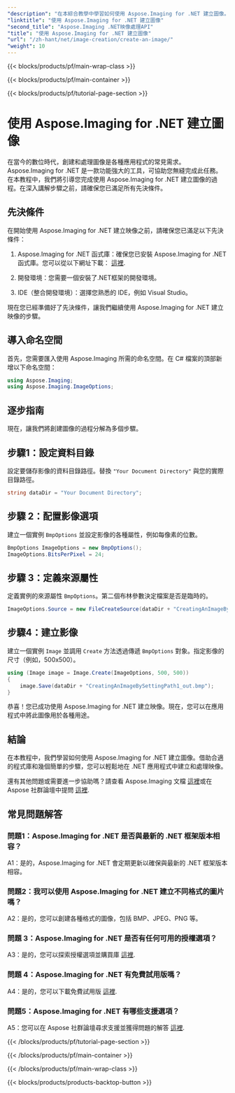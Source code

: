 ```yaml
---
"description": "在本綜合教學中學習如何使用 Aspose.Imaging for .NET 建立圖像。"
"linktitle": "使用 Aspose.Imaging for .NET 建立圖像"
"second_title": "Aspose.Imaging .NET映像處理API"
"title": "使用 Aspose.Imaging for .NET 建立圖像"
"url": "/zh-hant/net/image-creation/create-an-image/"
"weight": 10
---
```


{{< blocks/products/pf/main-wrap-class >}}

{{< blocks/products/pf/main-container >}}

{{< blocks/products/pf/tutorial-page-section >}}

# 使用 Aspose.Imaging for .NET 建立圖像

在當今的數位時代，創建和處理圖像是各種應用程式的常見需求。 Aspose.Imaging for .NET 是一款功能強大的工具，可協助您無縫完成此任務。在本教程中，我們將引導您完成使用 Aspose.Imaging for .NET 建立圖像的過程。在深入講解步驟之前，請確保您已滿足所有先決條件。

## 先決條件

在開始使用 Aspose.Imaging for .NET 建立映像之前，請確保您已滿足以下先決條件：

1. Aspose.Imaging for .NET 函式庫：確保您已安裝 Aspose.Imaging for .NET 函式庫。您可以從以下網址下載： [這裡](https://releases。aspose.com/imaging/net/).

2. 開發環境：您需要一個安裝了.NET框架的開發環境。

3. IDE（整合開發環境）：選擇您熟悉的 IDE，例如 Visual Studio。

現在您已經準備好了先決條件，讓我們繼續使用 Aspose.Imaging for .NET 建立映像的步驟。

## 導入命名空間

首先，您需要匯入使用 Aspose.Imaging 所需的命名空間。在 C# 檔案的頂部新增以下命名空間：


```csharp
using Aspose.Imaging;
using Aspose.Imaging.ImageOptions;
```

## 逐步指南

現在，讓我們將創建圖像的過程分解為多個步驟。

## 步驟1：設定資料目錄

設定要儲存影像的資料目錄路徑。替換 `"Your Document Directory"` 與您的實際目錄路徑。

```csharp
string dataDir = "Your Document Directory";
```

## 步驟 2：配置影像選項

建立一個實例 `BmpOptions` 並設定影像的各種屬性，例如每像素的位數。

```csharp
BmpOptions ImageOptions = new BmpOptions();
ImageOptions.BitsPerPixel = 24;
```

## 步驟 3：定義來源屬性

定義實例的來源屬性 `BmpOptions`。第二個布林參數決定檔案是否是臨時的。

```csharp
ImageOptions.Source = new FileCreateSource(dataDir + "CreatingAnImageBySettingPath_out.bmp", false);
```

## 步驟4：建立影像

建立一個實例 `Image` 並調用 `Create` 方法透過傳遞 `BmpOptions` 對象。指定影像的尺寸（例如，500x500）。

```csharp
using (Image image = Image.Create(ImageOptions, 500, 500))
{
    image.Save(dataDir + "CreatingAnImageBySettingPath1_out.bmp");
}
```

恭喜！您已成功使用 Aspose.Imaging for .NET 建立映像。現在，您可以在應用程式中將此圖像用於各種用途。

## 結論

在本教程中，我們學習如何使用 Aspose.Imaging for .NET 建立圖像。借助合適的程式庫和幾個簡單的步驟，您可以輕鬆地在 .NET 應用程式中建立和處理映像。

還有其他問題或需要進一步協助嗎？請查看 Aspose.Imaging 文檔 [這裡](https://reference.aspose.com/imaging/net/)或在 Aspose 社群論壇中提問 [這裡](https://forum。aspose.com/).

## 常見問題解答

### 問題1：Aspose.Imaging for .NET 是否與最新的 .NET 框架版本相容？

A1：是的，Aspose.Imaging for .NET 會定期更新以確保與最新的 .NET 框架版本相容。

### 問題2：我可以使用 Aspose.Imaging for .NET 建立不同格式的圖片嗎？

A2：是的，您可以創建各種格式的圖像，包括 BMP、JPEG、PNG 等。

### 問題 3：Aspose.Imaging for .NET 是否有任何可用的授權選項？

A3：是的，您可以探索授權選項並購買庫 [這裡](https://purchase。aspose.com/buy).

### 問題 4：Aspose.Imaging for .NET 有免費試用版嗎？

A4：是的，您可以下載免費試用版 [這裡](https://releases。aspose.com/imaging/net/).

### 問題5：Aspose.Imaging for .NET 有哪些支援選項？

A5：您可以在 Aspose 社群論壇尋求支援並獲得問題的解答 [這裡](https://forum。aspose.com/).

{{< /blocks/products/pf/tutorial-page-section >}}

{{< /blocks/products/pf/main-container >}}

{{< /blocks/products/pf/main-wrap-class >}}

{{< blocks/products/products-backtop-button >}}